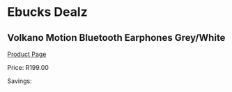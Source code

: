 
# Ebucks Dealz
## Volkano Motion Bluetooth Earphones Grey/White
[Product Page](https://www.ebucks.com/web/shop/productSelected.do?prodId=1195825535&catId=714972256)

Price: R199.00

Savings: 


	